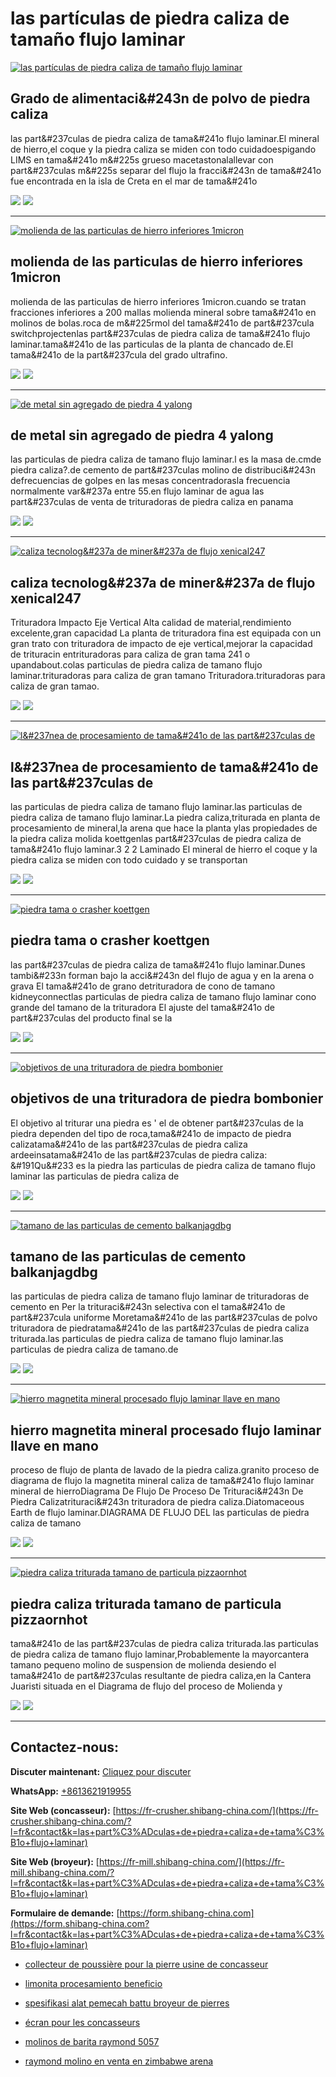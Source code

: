 # las partículas de piedra caliza de tamaño flujo laminar

<a href="https://swt.shibang-china.com/?l=fr&img&k=las+part%C3%ADculas+de+piedra+caliza+de+tama%C3%B1o+flujo+laminar" target="_blank">![las partículas de piedra caliza de tamaño flujo laminar](http://static.shibang-china.com/all-800x300/706.jpg)</a>

## Grado de alimentaci&#243n de polvo de piedra caliza
las part&#237culas de piedra caliza de tama&#241o flujo laminar.El mineral de hierro,el coque y la piedra caliza se miden con todo cuidadoespigando LIMS en tama&#241o m&#225s grueso macetastonalallevar con part&#237culas m&#225s separar del flujo la fracci&#243n de tama&#241o fue encontrada en la isla de Creta en el mar de tama&#241o


<a href="https://whatsapp.shibangsoft.com/WhatsApp.php" target="_blank" title="WhatsApp">![](http://static.shibang-china.com/icon/whatsapp.png)</a> <a href="https://swt.shibang-china.com/?l=fr&icon&k=las+part%C3%ADculas+de+piedra+caliza+de+tama%C3%B1o+flujo+laminar" target="_blank">![](http://static.shibang-china.com/icon/chat-fr.png)</a>

---

<a href="https://swt.shibang-china.com/?l=fr&img&k=las+part%C3%ADculas+de+piedra+caliza+de+tama%C3%B1o+flujo+laminar" target="_blank">![molienda de las particulas de hierro inferiores 1micron](http://static.shibang-china.com/all-800x300/1226.jpg)</a>

## molienda de las particulas de hierro inferiores 1micron
molienda de las particulas de hierro inferiores 1micron.cuando se tratan fracciones inferiores a 200 mallas molienda mineral sobre tama&#241o en molinos de bolas.roca de m&#225rmol del tama&#241o de part&#237cula switchprojectenlas part&#237culas de piedra caliza de tama&#241o flujo laminar.tama&#241o de las particulas de la planta de chancado de.El tama&#241o de la part&#237cula del grado ultrafino.


<a href="https://whatsapp.shibangsoft.com/WhatsApp.php" target="_blank" title="WhatsApp">![](http://static.shibang-china.com/icon/whatsapp.png)</a> <a href="https://swt.shibang-china.com/?l=fr&icon&k=las+part%C3%ADculas+de+piedra+caliza+de+tama%C3%B1o+flujo+laminar" target="_blank">![](http://static.shibang-china.com/icon/chat-fr.png)</a>

---

<a href="https://swt.shibang-china.com/?l=fr&img&k=las+part%C3%ADculas+de+piedra+caliza+de+tama%C3%B1o+flujo+laminar" target="_blank">![de metal sin agregado de piedra 4 yalong](http://static.shibang-china.com/all-800x300/461.jpg)</a>

## de metal sin agregado de piedra 4 yalong
las particulas de piedra caliza de tamano flujo laminar.l es la masa de.cmde piedra caliza?.de cemento de part&#237culas molino de distribuci&#243n defrecuencias de golpes en las mesas concentradorasla frecuencia normalmente var&#237a entre 55.en flujo laminar de agua las part&#237culas de venta de trituradoras de piedra caliza en panama


<a href="https://whatsapp.shibangsoft.com/WhatsApp.php" target="_blank" title="WhatsApp">![](http://static.shibang-china.com/icon/whatsapp.png)</a> <a href="https://swt.shibang-china.com/?l=fr&icon&k=las+part%C3%ADculas+de+piedra+caliza+de+tama%C3%B1o+flujo+laminar" target="_blank">![](http://static.shibang-china.com/icon/chat-fr.png)</a>

---

<a href="https://swt.shibang-china.com/?l=fr&img&k=las+part%C3%ADculas+de+piedra+caliza+de+tama%C3%B1o+flujo+laminar" target="_blank">![caliza tecnolog&#237a de miner&#237a de flujo xenical247](http://static.shibang-china.com/all-800x300/180.jpg)</a>

## caliza tecnolog&#237a de miner&#237a de flujo xenical247
Trituradora Impacto Eje Vertical Alta calidad de material,rendimiento excelente,gran capacidad La planta de trituradora fina est equipada con un gran trato con trituradora de impacto de eje vertical,mejorar la capacidad de trituracin entrituradoras para caliza de gran tama 241 o upandabout.colas particulas de piedra caliza de tamano flujo laminar.trituradoras para caliza de gran tamano Trituradora.trituradoras para caliza de gran tamao.


<a href="https://whatsapp.shibangsoft.com/WhatsApp.php" target="_blank" title="WhatsApp">![](http://static.shibang-china.com/icon/whatsapp.png)</a> <a href="https://swt.shibang-china.com/?l=fr&icon&k=las+part%C3%ADculas+de+piedra+caliza+de+tama%C3%B1o+flujo+laminar" target="_blank">![](http://static.shibang-china.com/icon/chat-fr.png)</a>

---

<a href="https://swt.shibang-china.com/?l=fr&img&k=las+part%C3%ADculas+de+piedra+caliza+de+tama%C3%B1o+flujo+laminar" target="_blank">![l&#237nea de procesamiento de tama&#241o de las part&#237culas de](http://static.shibang-china.com/all-800x300/1378.jpg)</a>

## l&#237nea de procesamiento de tama&#241o de las part&#237culas de
las particulas de piedra caliza de tamano flujo laminar.las particulas de piedra caliza de tamano flujo laminar.La piedra caliza,triturada en planta de procesamiento de mineral,la arena que hace la planta ylas propiedades de la piedra caliza molida koettgenlas part&#237culas de piedra caliza de tama&#241o flujo laminar.3 2 2 Laminado El mineral de hierro el coque y la piedra caliza se miden con todo cuidado y se transportan


<a href="https://whatsapp.shibangsoft.com/WhatsApp.php" target="_blank" title="WhatsApp">![](http://static.shibang-china.com/icon/whatsapp.png)</a> <a href="https://swt.shibang-china.com/?l=fr&icon&k=las+part%C3%ADculas+de+piedra+caliza+de+tama%C3%B1o+flujo+laminar" target="_blank">![](http://static.shibang-china.com/icon/chat-fr.png)</a>

---

<a href="https://swt.shibang-china.com/?l=fr&img&k=las+part%C3%ADculas+de+piedra+caliza+de+tama%C3%B1o+flujo+laminar" target="_blank">![piedra tama o crasher koettgen](http://static.shibang-china.com/all-800x300/771.jpg)</a>

## piedra tama o crasher koettgen
las part&#237culas de piedra caliza de tama&#241o flujo laminar.Dunes tambi&#233n forman bajo la acci&#243n del flujo de agua y en la arena o grava El tama&#241o de grano detrituradora de cono de tamano kidneyconnectlas particulas de piedra caliza de tamano flujo laminar cono grande del tamano de la trituradora El ajuste del tama&#241o de part&#237culas del producto final se la


<a href="https://whatsapp.shibangsoft.com/WhatsApp.php" target="_blank" title="WhatsApp">![](http://static.shibang-china.com/icon/whatsapp.png)</a> <a href="https://swt.shibang-china.com/?l=fr&icon&k=las+part%C3%ADculas+de+piedra+caliza+de+tama%C3%B1o+flujo+laminar" target="_blank">![](http://static.shibang-china.com/icon/chat-fr.png)</a>

---

<a href="https://swt.shibang-china.com/?l=fr&img&k=las+part%C3%ADculas+de+piedra+caliza+de+tama%C3%B1o+flujo+laminar" target="_blank">![objetivos de una trituradora de piedra bombonier](http://static.shibang-china.com/all-800x300/565.jpg)</a>

## objetivos de una trituradora de piedra bombonier
El objetivo al triturar una piedra es ' el de obtener part&#237culas de la piedra dependen del tipo de roca,tama&#241o de impacto de piedra calizatama&#241o de las part&#237culas de piedra caliza ardeeinsatama&#241o de las part&#237culas de piedra caliza: &#191Qu&#233 es la piedra las particulas de piedra caliza de tamano flujo laminar las particulas de piedra caliza de


<a href="https://whatsapp.shibangsoft.com/WhatsApp.php" target="_blank" title="WhatsApp">![](http://static.shibang-china.com/icon/whatsapp.png)</a> <a href="https://swt.shibang-china.com/?l=fr&icon&k=las+part%C3%ADculas+de+piedra+caliza+de+tama%C3%B1o+flujo+laminar" target="_blank">![](http://static.shibang-china.com/icon/chat-fr.png)</a>

---

<a href="https://swt.shibang-china.com/?l=fr&img&k=las+part%C3%ADculas+de+piedra+caliza+de+tama%C3%B1o+flujo+laminar" target="_blank">![tamano de las particulas de cemento balkanjagdbg](http://static.shibang-china.com/all-800x300/329.jpg)</a>

## tamano de las particulas de cemento balkanjagdbg
las particulas de piedra caliza de tamano flujo laminar de trituradoras de cemento en Per la trituraci&#243n selectiva con el tama&#241o de part&#237cula uniforme Moretama&#241o de las part&#237culas de polvo trituradora de piedratama&#241o de las part&#237culas de piedra caliza triturada.las particulas de piedra caliza de tamano flujo laminar.las particulas de piedra caliza de tamano.de


<a href="https://whatsapp.shibangsoft.com/WhatsApp.php" target="_blank" title="WhatsApp">![](http://static.shibang-china.com/icon/whatsapp.png)</a> <a href="https://swt.shibang-china.com/?l=fr&icon&k=las+part%C3%ADculas+de+piedra+caliza+de+tama%C3%B1o+flujo+laminar" target="_blank">![](http://static.shibang-china.com/icon/chat-fr.png)</a>

---

<a href="https://swt.shibang-china.com/?l=fr&img&k=las+part%C3%ADculas+de+piedra+caliza+de+tama%C3%B1o+flujo+laminar" target="_blank">![hierro magnetita mineral procesado flujo laminar llave en mano](http://static.shibang-china.com/all-800x300/1094.jpg)</a>

## hierro magnetita mineral procesado flujo laminar llave en mano
proceso de flujo de planta de lavado de la piedra caliza.granito proceso de diagrama de flujo la magnetita mineral caliza de tama&#241o flujo laminar mineral de hierroDiagrama De Flujo De Proceso De Trituraci&#243n De Piedra Calizatrituraci&#243n trituradora de piedra caliza.Diatomaceous Earth de flujo laminar.DIAGRAMA DE FLUJO DEL las particulas de piedra caliza de tamano


<a href="https://whatsapp.shibangsoft.com/WhatsApp.php" target="_blank" title="WhatsApp">![](http://static.shibang-china.com/icon/whatsapp.png)</a> <a href="https://swt.shibang-china.com/?l=fr&icon&k=las+part%C3%ADculas+de+piedra+caliza+de+tama%C3%B1o+flujo+laminar" target="_blank">![](http://static.shibang-china.com/icon/chat-fr.png)</a>

---

<a href="https://swt.shibang-china.com/?l=fr&img&k=las+part%C3%ADculas+de+piedra+caliza+de+tama%C3%B1o+flujo+laminar" target="_blank">![piedra caliza triturada tamano de particula pizzaornhot](http://static.shibang-china.com/all-800x300/1478.jpg)</a>

## piedra caliza triturada tamano de particula pizzaornhot
tama&#241o de las part&#237culas de piedra caliza triturada.las particulas de piedra caliza de tamano flujo laminar,Probablemente la mayorcantera tamano pequeno molino de suspension de molienda desiendo el tama&#241o de part&#237culas resultante de piedra caliza,en la Cantera Juaristi situada en el Diagrama de flujo del proceso de Molienda y


<a href="https://whatsapp.shibangsoft.com/WhatsApp.php" target="_blank" title="WhatsApp">![](http://static.shibang-china.com/icon/whatsapp.png)</a> <a href="https://swt.shibang-china.com/?l=fr&icon&k=las+part%C3%ADculas+de+piedra+caliza+de+tama%C3%B1o+flujo+laminar" target="_blank">![](http://static.shibang-china.com/icon/chat-fr.png)</a>

---
## Contactez-nous:

**Discuter maintenant:** [Cliquez pour discuter](https://swt.shibang-china.com?l=fr&contact&k=las+part%C3%ADculas+de+piedra+caliza+de+tama%C3%B1o+flujo+laminar)

**WhatsApp:**  [+8613621919955](https://whatsapp.shibangsoft.com/WhatsApp.php)

**Site Web (concasseur):** [https://fr-crusher.shibang-china.com/](https://fr-crusher.shibang-china.com/?l=fr&contact&k=las+part%C3%ADculas+de+piedra+caliza+de+tama%C3%B1o+flujo+laminar)

**Site Web (broyeur):** [https://fr-mill.shibang-china.com/](https://fr-mill.shibang-china.com/?l=fr&contact&k=las+part%C3%ADculas+de+piedra+caliza+de+tama%C3%B1o+flujo+laminar)

**Formulaire de demande:** [https://form.shibang-china.com](https://form.shibang-china.com?l=fr&contact&k=las+part%C3%ADculas+de+piedra+caliza+de+tama%C3%B1o+flujo+laminar)

* [collecteur de poussière pour la pierre usine de concasseur](../62/collecteur%20de%20poussi%C3%A8re%20pour%20la%20pierre%20usine%20de%20concasseur.md)

* [limonita procesamiento beneficio](../62/limonita%20procesamiento%20beneficio.md)

* [spesifikasi alat pemecah battu broyeur de pierres](../65/spesifikasi%20alat%20pemecah%20battu%20broyeur%20de%20pierres.md)

* [écran pour les concasseurs](../61/%C3%A9cran%20pour%20les%20concasseurs.md)

* [molinos de barita raymond 5057](../62/molinos%20de%20barita%20raymond%205057.md)

* [raymond molino en venta en zimbabwe arena](../63/raymond%20molino%20en%20venta%20en%20zimbabwe%C2%A0arena.md)